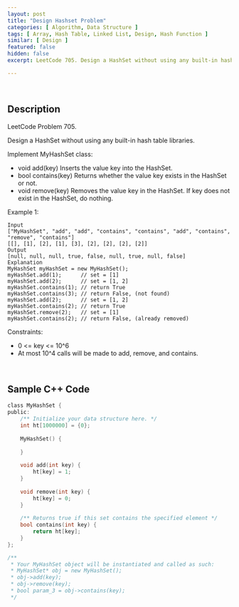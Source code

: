 ```yaml
---
layout: post
title: "Design Hashset Problem"
categories: [ Algorithm, Data Structure ]
tags: [ Array, Hash Table, Linked List, Design, Hash Function ]
similar: [ Design ]
featured: false
hidden: false
excerpt: LeetCode 705. Design a HashSet without using any built-in hash table libraries.

---
```


<br />

## Description

LeetCode Problem 705.

Design a HashSet without using any built-in hash table libraries.

Implement MyHashSet class:
* void add(key) Inserts the value key into the HashSet.
* bool contains(key) Returns whether the value key exists in the HashSet or not.
* void remove(key) Removes the value key in the HashSet. If key does not exist in the HashSet, do nothing.

Example 1:
```
Input
["MyHashSet", "add", "add", "contains", "contains", "add", "contains", "remove", "contains"]
[[], [1], [2], [1], [3], [2], [2], [2], [2]]
Output
[null, null, null, true, false, null, true, null, false]
Explanation
MyHashSet myHashSet = new MyHashSet();
myHashSet.add(1);      // set = [1]
myHashSet.add(2);      // set = [1, 2]
myHashSet.contains(1); // return True
myHashSet.contains(3); // return False, (not found)
myHashSet.add(2);      // set = [1, 2]
myHashSet.contains(2); // return True
myHashSet.remove(2);   // set = [1]
myHashSet.contains(2); // return False, (already removed)
```

Constraints:
* 0 <= key <= 10^6
* At most 10^4 calls will be made to add, remove, and contains.

<br />

## Sample C++ Code


```c
class MyHashSet {
public:
    /** Initialize your data structure here. */
    int ht[1000000] = {0};
    
    MyHashSet() {
        
    }
    
    void add(int key) {
        ht[key] = 1;
    }
    
    void remove(int key) {
        ht[key] = 0;
    }
    
    /** Returns true if this set contains the specified element */
    bool contains(int key) {
        return ht[key];
    }
};

/**
 * Your MyHashSet object will be instantiated and called as such:
 * MyHashSet* obj = new MyHashSet();
 * obj->add(key);
 * obj->remove(key);
 * bool param_3 = obj->contains(key);
 */
```


